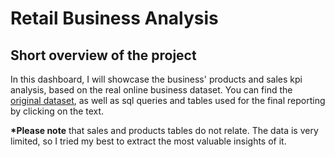 # Retail Business Analysis
## Short overview of the project
In this dashboard, I will showcase the business' products and sales kpi analysis, based on the real online business dataset. You can find the [original dataset](business.retailsales.csv), as well as sql queries and tables used for the final reporting by clicking on the text.

<b>*Please note</b> that sales and products tables do not relate. The data is very limited, so I tried my best to extract the most valuable insights of it. 
